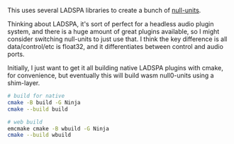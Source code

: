 This uses several LADSPA libraries to create a bunch of [null-units](https://github.com/konsumer/null-units).

Thinking about LADSPA, it's sort of perfect for a headless audio plugin system, and there is a huge amount of great plugins available, so I might consider switching null-units to just use that. I think the key difference is all data/control/etc is float32, and it differentiates between control and audio ports.

Initially, I just want to get it all building native LADSPA plugins with cmake, for convenience, but eventually this will build wasm null0-units using a shim-layer.

```bash
# build for native
cmake -B build -G Ninja
cmake --build build

# web build
emcmake cmake -B wbuild -G Ninja
cmake --build wbuild
```
